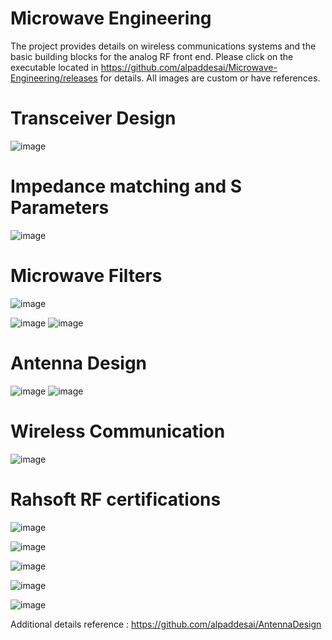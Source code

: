 # Microwave Engineering

The project provides details on wireless communications systems and the basic building blocks for the analog RF front end.  Please click on the executable located in https://github.com/alpaddesai/Microwave-Engineering/releases for details.  All images are custom or have references.

# Transceiver Design
![image](MainWindow.png)

# Impedance matching and S Parameters
![image](Sparameter.jpg)

# Microwave Filters
![image](DesigningFilters.png)

![image](Microwave_Filters_ADS.png)
![image](MicrowaveFilterDesign.jpg)

# Antenna Design
![image](AntennaPatch.jpg)
![image](ModifiedAntennaPatch.jpg)

# Wireless Communication
![image](WirelesssCommunications.png)

# Rahsoft RF certifications
![image](Testing.png)

![image](RahsoftADScertificate.jpg)

![image](RFMicrowaveTransmissionTheory.png)

![image](RFFundamentalsConcepts.png)

![image](RFDesignTheory.png)

Additional details reference : https://github.com/alpaddesai/AntennaDesign
